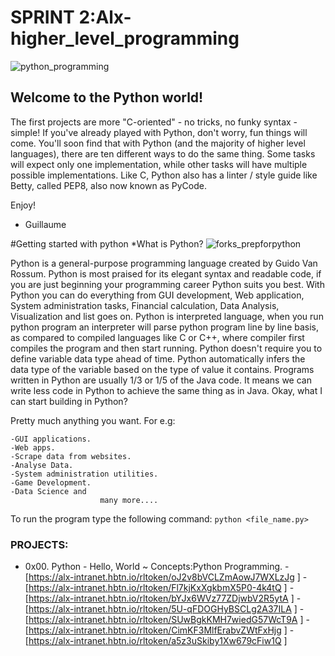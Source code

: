 # SPRINT 2:Alx-higher_level_programming

![python_programming](https://s3.amazonaws.com/intranet-projects-files/holbertonschool-higher-level_programming+/231/48a9fdbd67c84a328a9df9ec8d93b9ac2458ac37721d7d53e51a27fb2bdc5263.jpg)

## Welcome to the Python world!

The first projects are more "C-oriented" - no tricks, no funky syntax - simple!
If you've already played with Python, don't worry, fun things will come.
You'll soon find that with Python (and the majority of higher level languages), there are ten different ways to do the same thing. Some tasks will expect only one implementation, while other tasks will have multiple possible implementations.
Like C, Python also has a linter / style guide like Betty, called PEP8, also now known as PyCode.

Enjoy!

- Guillaume



#Getting started with python
*What is Python?
![forks_prepforpython](https://upload.wikimedia.org/wikipedia/en/c/cb/Flyingcircus_2.jpg)

Python is a general-purpose programming language created by Guido Van Rossum.
Python is most praised for its elegant syntax and readable code, if you are just beginning your programming career Python suits you best. With Python you can do everything from GUI development, Web application, System administration tasks, Financial calculation, Data Analysis, Visualization and list goes on.
Python is interpreted language, when you run python program an interpreter will parse python program line by line basis, as compared to compiled languages like C or C++, where compiler first compiles the program and then start running.
Python doesn't require you to define variable data type ahead of time. Python automatically infers the data type of the variable based on the type of value it contains.
Programs written in Python are usually 1/3 or 1/5 of the Java code. It means we can write less code in Python to achieve the same thing as in Java.
Okay, what I can start building in Python?

Pretty much anything you want. For e.g:

    -GUI applications.
    -Web apps.
    -Scrape data from websites.
    -Analyse Data.
    -System administration utilities.
    -Game Development.
    -Data Science and 
                        many more....

To run the program type the following command: `python <file_name.py>`





### PROJECTS:
- 0x00. Python - Hello, World
        ~ Concepts:Python Programming.
                - [https://alx-intranet.hbtn.io/rltoken/oJ2v8bVCLZmAowJ7WXLzJg ]
                - [https://alx-intranet.hbtn.io/rltoken/Fl7kjKxXgkbmX5P0-4k4tQ ]
                - [https://alx-intranet.hbtn.io/rltoken/bYJx6WVz77ZDjwbV2R5ytA ]
                - [https://alx-intranet.hbtn.io/rltoken/5U-qFDOGHyBSCLg2A37ILA ]
                - [https://alx-intranet.hbtn.io/rltoken/SUwBgkKMH7wiedG57WcT9A ]
                - [https://alx-intranet.hbtn.io/rltoken/CimKF3MlfErabvZWtFxHjg ]
                - [https://alx-intranet.hbtn.io/rltoken/a5z3uSkiby1Xw679cFiw1Q ]


